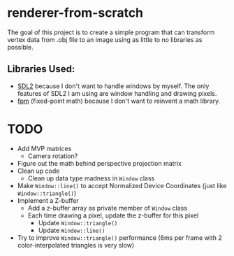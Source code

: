 # renderer-from-scratch

The goal of this project is to create a simple program that can transform vertex data from .obj file to an image using as little to no libraries as possible.

## Libraries Used:
- [SDL2](https://www.libsdl.org/) because I don't want to handle windows by myself. The only features of SDL2 I am using are window handling and drawing pixels.
- [fpm](https://github.com/MikeLankamp/fpm) (fixed-point math) because I don't want to reinvent a math library.

# TODO

- Add MVP matrices
    - Camera rotation?
- Figure out the math behind perspective projection matrix
- Clean up code
    - Clean up data type madness in `Window` class
- Make `Window::line()` to accept Normalized Device Coordinates (just like `Window::triangle()`)
- Implement a Z-buffer
    - Add a z-buffer array as private member of `Window` class
    - Each time drawing a pixel, update the z-buffer for this pixel
        - Update `Window::triangle()`
        - Update `Window::line()`
- Try to improve `Window::triangle()` performance (6ms per frame with 2 color-interpolated triangles is very slow)